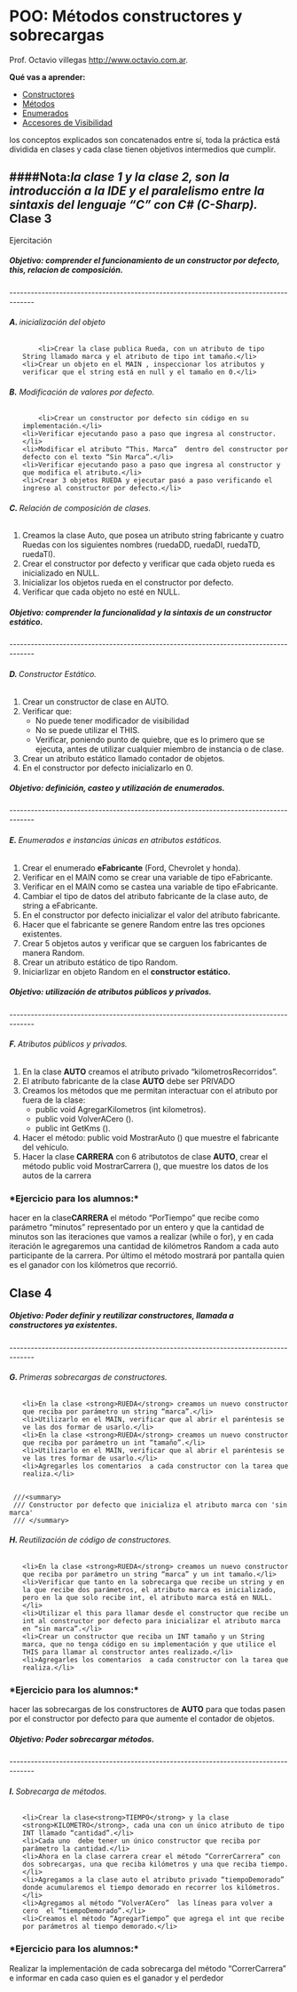 POO: Métodos constructores y sobrecargas
========================================
Prof. Octavio villegas  http://www.octavio.com.ar.

**Qué vas a aprender:**
  - [Constructores](#Contructores)
  - [Métodos](#Métodos)
  - [Enumerados](#Enumerados)
  - [Accesores de Visibilidad](#AccesoresDeVisibilidad)
 

los conceptos explicados son concatenados entre sí, toda la práctica  está dividida en clases y cada clase tienen objetivos intermedios que cumplir.

####Nota:*la clase 1 y la clase 2, son la introducción a la IDE y el paralelismo entre la sintaxis del lenguaje “C” con C# (C-Sharp).*
Clase 3
-------
Ejercitación

<h5>Objetivo: comprender el funcionamiento de un constructor por defecto, this, relacion de composición.</h5>
-------------------------------------------------------------------------------------
<h6> <strong>A. </strong> inicialización del objeto</h6>
<ol>

    	<li>Crear la clase publica Rueda, con un atributo de tipo  String llamado marca y el atributo de tipo int tamaño.</li>
	<li>Crear un objeto en el MAIN , inspeccionar los atributos y verificar que el string está en null y el tamaño en 0.</li>
</ol>

<h6> <strong>B.</strong> Modificación de valores por defecto.</h6>
<ol>

    	<li>Crear un constructor por defecto sin código en su implementación.</li>
	<li>Verificar ejecutando paso a paso que ingresa al constructor.</li>
	<li>Modificar el atributo “This. Marca”  dentro del constructor por defecto con el texto “Sin Marca”.</li>
	<li>Verificar ejecutando paso a paso que ingresa al constructor y que modifica el atributo.</li>
	<li>Crear 3 objetos RUEDA y ejecutar pasó a paso verificando el ingreso al constructor por defecto.</li>

</ol>
<h6> <strong>C. </strong> Relación de composición de clases.</h6>

<ol>
		<li>	Creamos la clase Auto, que posea un atributo string  fabricante y cuatro Ruedas con los siguientes nombres (ruedaDD, ruedaDI, ruedaTD, ruedaTI).</li>
		<li>Crear el constructor por defecto y verificar que cada objeto rueda es inicializado en NULL.</li>
		<li>Inicializar los objetos rueda en el constructor por defecto.</li>
		<li>Verificar que cada objeto no esté en NULL.</li>
</ol>


<h5>Objetivo: comprender la funcionalidad y la sintaxis de un constructor estático.</h5>
-------------------------------------------------------------------------------------
<h6> <strong>D. </strong>Constructor Estático.</h6>
<ol>
	<li>Crear un constructor de clase  en AUTO.</li>
	<li>Verificar que:
	<ul>
		<li>No puede tener modificador de visibilidad</li>
		<li>No se puede utilizar el THIS.</li>
		<li>Verificar, poniendo punto de quiebre, que es lo primero que se ejecuta, antes de utilizar cualquier miembro de instancia o de clase.</li>
	</ul>
	</li>
	<li>Crear un atributo estático llamado contador de objetos.</li>
	<li>En el constructor por defecto inicializarlo en 0.</li>
</ol>
<h5>Objetivo: definición, casteo y utilización de enumerados.</h5>
-------------------------------------------------------------------------------------
<h6> <strong>E. </strong> Enumerados e instancias únicas en atributos estáticos.</h6>

<ol>
		<li>Crear el enumerado <strong>eFabricante</strong> (Ford, Chevrolet y honda).</li>
		<li>Verificar en el MAIN como se crear una variable de tipo eFabricante.</li>
		<li>Verificar en el MAIN como se castea una variable de tipo eFabricante.</li>
		<li>Cambiar el tipo de datos del atributo fabricante de la clase auto, de string a eFabricante.</li>
		<li>En el constructor  por defecto inicializar el valor del atributo fabricante.</li>
		<li>Hacer que el fabricante se genere Random entre las tres opciones existentes.</li>
		<li>Crear 5  objetos autos y verificar que se carguen los fabricantes de manera Random.</li>
		<li>Crear un atributo estático de tipo Random.</li>
		<li>Iniciarlizar en objeto Random en el <strong>constructor estático.</strong></li>
</ol>
<h5>Objetivo: utilización de atributos públicos y privados.</h5>
-------------------------------------------------------------------------------------
<h6> <strong>F. </strong> Atributos públicos y privados.</h6>

<ol>
	<li>En la clase <strong>AUTO</strong> creamos el atributo privado “kilometrosRecorridos”.</li>
	<li>El atributo fabricante  de la clase <strong>AUTO</strong> debe ser PRIVADO</li>
	<li>Creamos los métodos que me permitan interactuar con el atributo por fuera de la clase:
	<ul>
		<li>public void AgregarKilometros (int kilometros).</li>
		<li>public void VolverACero ().</li>
		<li>public int GetKms ().</li>
	</ul>
	</li>
	<li>Hacer el método: public void MostrarAuto () que muestre el fabricante del vehículo.</li>
	<li>Hacer la clase <strong>CARRERA</strong> con 6 atributotos de clase <strong>AUTO</strong>, crear el método public void MostrarCarrera (), que muestre los datos de los autos de la carrera</li>
</ol>



<h3>*Ejercicio para los alumnos:*</h3>
hacer en la clase<strong>CARRERA </strong> el método “PorTiempo” que recibe como parámetro  “minutos”  representado por un entero y que la cantidad de minutos son las iteraciones que vamos a realizar (while o for), y en cada iteración le agregaremos una cantidad de kilómetros Random a cada auto participante de la  carrera. Por último el método mostrará por pantalla quien es el ganador con los kilómetros que recorrió.

Clase 4
-------

<h5>Objetivo: Poder definir y reutilizar constructores, llamada a constructores ya existentes.</h5>
-------------------------------------------------------------------------------------
<h6> <strong>G. </strong> Primeras sobrecargas de constructores.</h6>

<ol>

	<li>En la clase <strong>RUEDA</strong> creamos un nuevo constructor que reciba por parámetro un string “marca”.</li>
	<li>Utilizarlo en el MAIN, verificar que al abrir el paréntesis se ve las dos formar de usarlo.</li>
	<li>En la clase <strong>RUEDA</strong> creamos un nuevo constructor que reciba por parámetro un int “tamaño”.</li>
	<li>Utilizarlo en el MAIN, verificar que al abrir el paréntesis se ve las tres formar de usarlo.</li>
	<li>Agregarles los comentarios  a cada constructor con la tarea que realiza.</li>
</ol>

<pre><code>
 ///&lt;summary&gt;
 /// Constructor por defecto que inicializa el atributo marca con 'sin marca'		
 /// &lt;/summary&gt;
</pre></code>

<h6> <strong>H. </strong> Reutilización de código de constructores.</h6>

<ol>

	<li>En la clase <strong>RUEDA</strong> creamos un nuevo constructor que reciba por parámetro un string “marca” y un int tamaño.</li>
	<li>Verificar que tanto en la sobrecarga que recibe un string y en la que recibe dos parámetros, el atributo marca es inicializado, pero en la que solo recibe int, el atributo marca está en NULL.</li>
	<li>Utilizar el this para llamar desde el constructor que recibe un int al constructor por defecto para inicializar el atributo marca en “sin marca”.</li>
	<li>Crear un constructor que reciba un INT tamaño y un String marca, que no tenga código en su implementación y que utilice el THIS para llamar al constructor antes realizado.</li>
	<li>Agregarles los comentarios  a cada constructor con la tarea que realiza.</li>
</ol>

<h3>*Ejercicio para los alumnos:*</h3>
 hacer las sobrecargas de los constructores de <strong>AUTO</strong> para que todas pasen por el constructor por defecto para que aumente el contador de objetos.




<h5>Objetivo: Poder sobrecargar métodos.</h5>
-------------------------------------------------------------------------------------
<h6> <strong>I. </strong> Sobrecarga de métodos.</h6>

<ol>

	<li>Crear la clase<strong>TIEMPO</strong> y la clase <strong>KILOMETRO</strong>, cada una con un único atributo de tipo INT llamado “cantidad”.</li>
	<li>Cada uno  debe tener un único constructor que reciba por parámetro la cantidad.</li>
	<li>Ahora en la clase carrera crear el método “CorrerCarrera” con dos sobrecargas, una que reciba kilómetros y una que reciba tiempo.</li>
	<li>Agregamos a la clase auto el atributo privado “tiempoDemorado” donde acumularemos el tiempo demorado en recorrer los kilómetros.</li>
	<li>Agregamos al método “VolverACero”  las líneas para volver a cero  el “tiempoDemorado”.</li>
	<li>Creamos el método “AgregarTiempo” que agrega el int que recibe por parámetros al tiempo demorado.</li>
</ol>


<h3>*Ejercicio para los alumnos:*</h3>
Realizar la implementación  de cada sobrecarga del método “CorrerCarrera” e informar en cada caso quien es el ganador y el perdedor

		
